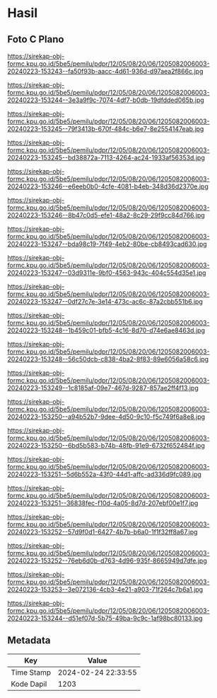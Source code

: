 # Hasil

## Foto C Plano

https://sirekap-obj-formc.kpu.go.id/5be5/pemilu/pdpr/12/05/08/20/06/1205082006003-20240223-153243--fa50f93b-aacc-4d61-936d-d97aea2f866c.jpg

https://sirekap-obj-formc.kpu.go.id/5be5/pemilu/pdpr/12/05/08/20/06/1205082006003-20240223-153244--3e3a9f9c-7074-4df7-b0db-19dfdded065b.jpg

https://sirekap-obj-formc.kpu.go.id/5be5/pemilu/pdpr/12/05/08/20/06/1205082006003-20240223-153245--79f3413b-670f-484c-b6e7-8e2554147eab.jpg

https://sirekap-obj-formc.kpu.go.id/5be5/pemilu/pdpr/12/05/08/20/06/1205082006003-20240223-153245--bd38872a-7113-4264-ac24-1933af56353d.jpg

https://sirekap-obj-formc.kpu.go.id/5be5/pemilu/pdpr/12/05/08/20/06/1205082006003-20240223-153246--e6eeb0b0-4cfe-4081-b4eb-348d36d2370e.jpg

https://sirekap-obj-formc.kpu.go.id/5be5/pemilu/pdpr/12/05/08/20/06/1205082006003-20240223-153246--8b47c0d5-efe1-48a2-8c29-29f9cc84d766.jpg

https://sirekap-obj-formc.kpu.go.id/5be5/pemilu/pdpr/12/05/08/20/06/1205082006003-20240223-153247--bda98c19-7f49-4eb2-80be-cb8493cad630.jpg

https://sirekap-obj-formc.kpu.go.id/5be5/pemilu/pdpr/12/05/08/20/06/1205082006003-20240223-153247--03d9311e-9bf0-4563-943c-404c554d35e1.jpg

https://sirekap-obj-formc.kpu.go.id/5be5/pemilu/pdpr/12/05/08/20/06/1205082006003-20240223-153247--0df27c7e-3e14-473c-ac6c-87a2cbb551b6.jpg

https://sirekap-obj-formc.kpu.go.id/5be5/pemilu/pdpr/12/05/08/20/06/1205082006003-20240223-153248--1b459c01-bfb5-4c16-8d70-d74e6ae8463d.jpg

https://sirekap-obj-formc.kpu.go.id/5be5/pemilu/pdpr/12/05/08/20/06/1205082006003-20240223-153248--56c50dcb-c838-4ba2-8f83-89e6056a58c6.jpg

https://sirekap-obj-formc.kpu.go.id/5be5/pemilu/pdpr/12/05/08/20/06/1205082006003-20240223-153249--1c8185af-09e7-467d-9287-857ae2ff4f13.jpg

https://sirekap-obj-formc.kpu.go.id/5be5/pemilu/pdpr/12/05/08/20/06/1205082006003-20240223-153250--a94b52b7-9dee-4d50-9c10-f5c749f6a8e8.jpg

https://sirekap-obj-formc.kpu.go.id/5be5/pemilu/pdpr/12/05/08/20/06/1205082006003-20240223-153250--6bd5b583-b74b-48fb-91e9-6732f652484f.jpg

https://sirekap-obj-formc.kpu.go.id/5be5/pemilu/pdpr/12/05/08/20/06/1205082006003-20240223-153251--5d6b552a-43f0-44d1-affc-ad336d9fc089.jpg

https://sirekap-obj-formc.kpu.go.id/5be5/pemilu/pdpr/12/05/08/20/06/1205082006003-20240223-153251--36838fec-f10d-4a05-8d7d-207ebf00e1f7.jpg

https://sirekap-obj-formc.kpu.go.id/5be5/pemilu/pdpr/12/05/08/20/06/1205082006003-20240223-153252--57d9f0d1-6427-4b7b-b6a0-1f1f32ff8a67.jpg

https://sirekap-obj-formc.kpu.go.id/5be5/pemilu/pdpr/12/05/08/20/06/1205082006003-20240223-153252--76eb6d0b-d763-4d96-935f-8665949d7dfe.jpg

https://sirekap-obj-formc.kpu.go.id/5be5/pemilu/pdpr/12/05/08/20/06/1205082006003-20240223-153253--3e072136-4cb3-4e21-a903-71f264c7b6a1.jpg

https://sirekap-obj-formc.kpu.go.id/5be5/pemilu/pdpr/12/05/08/20/06/1205082006003-20240223-153244--d51ef07d-5b75-49ba-9c9c-1af98bc80133.jpg


## Metadata

| Key        | Value               |
| ---------- | ------------------- |
| Time Stamp | 2024-02-24 22:33:55 |
| Kode Dapil | 1203                |



